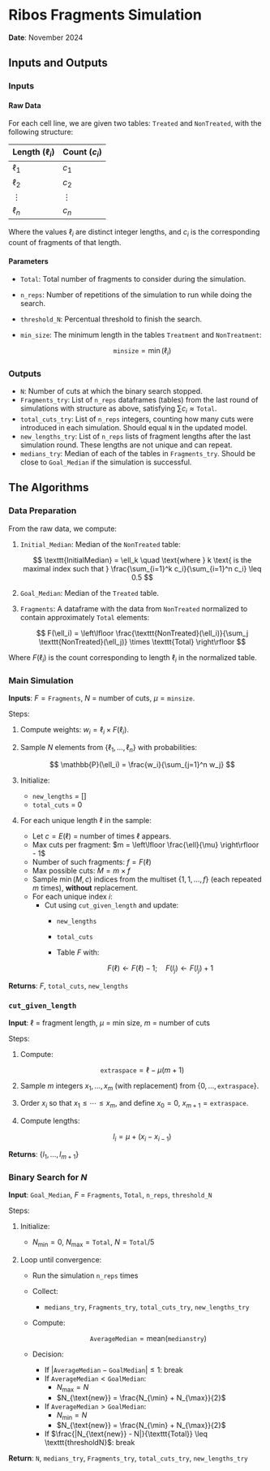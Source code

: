 # Ribos Fragments Simulation

**Date**: November 2024

## Inputs and Outputs

### Inputs

#### Raw Data

For each cell line, we are given two tables: `Treated` and `NonTreated`, with the following structure:

| **Length** ($\ell_i$) | **Count** ($c_i$) |
|-----------------------|-------------------|
| $\ell_1$              | $c_1$             |
| $\ell_2$              | $c_2$             |
| $\vdots$              | $\vdots$         |
| $\ell_n$              | $c_n$             |

Where the values $\ell_i$ are distinct integer lengths, and $c_i$ is the corresponding count of fragments of that length.

#### Parameters

- `Total`: Total number of fragments to consider during the simulation.
- `n_reps`: Number of repetitions of the simulation to run while doing the search.
- `threshold_N`: Percentual threshold to finish the search.
- `min_size`: The minimum length in the tables `Treatment` and `NonTreatment`:

  $$
  \texttt{minsize} = \min(\ell_i)
  $$

### Outputs

- `N`: Number of cuts at which the binary search stopped.
- `Fragments_try`: List of `n_reps` dataframes (tables) from the last round of simulations with structure as above, satisfying $\sum c_i \approx \texttt{Total}$.
- `total_cuts_try`: List of `n_reps` integers, counting how many cuts were introduced in each simulation. Should equal `N` in the updated model.
- `new_lengths_try`: List of `n_reps` lists of fragment lengths after the last simulation round. These lengths are not unique and can repeat.
- `medians_try`: Median of each of the tables in `Fragments_try`. Should be close to `Goal_Median` if the simulation is successful.

## The Algorithms

### Data Preparation

From the raw data, we compute:

1. `Initial_Median`: Median of the `NonTreated` table:

   $$
   \texttt{InitialMedian} = \ell_k \quad \text{where } k \text{ is the maximal index such that } \frac{\sum_{i=1}^k c_i}{\sum_{i=1}^n c_i} \leq 0.5
   $$

2. `Goal_Median`: Median of the `Treated` table.

3. `Fragments`: A dataframe with the data from `NonTreated` normalized to contain approximately `Total` elements:

   $$
   F(\ell_i) = \left\lfloor \frac{\texttt{NonTreated}(\ell_i)}{\sum_j \texttt{NonTreated}(\ell_j)} \times \texttt{Total} \right\rfloor
   $$

Where $F(\ell_i)$ is the count corresponding to length $\ell_i$ in the normalized table.

### Main Simulation

**Inputs**: $F = \texttt{Fragments}$, $N$ = number of cuts, $\mu = \texttt{minsize}$.

Steps:

1. Compute weights: $w_i = \ell_i \times F(\ell_i)$.
2. Sample $N$ elements from $\{\ell_1, \ldots, \ell_n\}$ with probabilities:

   $$
   \mathbb{P}(\ell_i) = \frac{w_i}{\sum_{j=1}^n w_j}
   $$

3. Initialize:
   - `new_lengths` = []
   - `total_cuts` = 0

4. For each unique length $\ell$ in the sample:
   - Let $c = E(\ell)$ = number of times $\ell$ appears.
   - Max cuts per fragment: $m = \left\lfloor \frac{\ell}{\mu} \right\rfloor - 1$
   - Number of such fragments: $f = F(\ell)$
   - Max possible cuts: $M = m \times f$
   - Sample $\min(M, c)$ indices from the multiset $\{1, 1, \ldots, f\}$ (each repeated $m$ times), **without** replacement.
   - For each unique index $i$:
     - Cut using `cut_given_length` and update:
       - `new_lengths`
       - `total_cuts`
       - Table $F$ with:

         $$
         F(\ell) \leftarrow F(\ell) - 1; \quad F(l_j) \leftarrow F(l_j) + 1
         $$

**Returns**: $F$, `total_cuts`, `new_lengths`

### `cut_given_length`

**Input**: $\ell$ = fragment length, $\mu$ = min size, $m$ = number of cuts

Steps:

1. Compute:

   $$
   \texttt{extraspace} = \ell - \mu(m+1)
   $$

2. Sample $m$ integers $x_1, \dots, x_m$ (with replacement) from $\{0, \dots, \texttt{extraspace}\}$.
3. Order $x_i$ so that $x_1 \leq \cdots \leq x_m$, and define $x_0 = 0$, $x_{m+1} = \texttt{extraspace}$.
4. Compute lengths:

   $$
   l_i = \mu + (x_i - x_{i-1})
   $$

**Returns**: $\{l_1, \dots, l_{m+1}\}$

### Binary Search for $N$

**Input**: `Goal_Median`, $F$ = `Fragments`, `Total`, `n_reps`, `threshold_N`

Steps:

1. Initialize:
   - $N_{\min} = 0$, $N_{\max} = \texttt{Total}$, $N = \texttt{Total} / 5$

2. Loop until convergence:

   - Run the simulation `n_reps` times
   - Collect:
     - `medians_try`, `Fragments_try`, `total_cuts_try`, `new_lengths_try`
   - Compute:

     $$
     \texttt{AverageMedian} = \text{mean}(\texttt{medianstry})
     $$

   - Decision:
     - If $|\texttt{AverageMedian} - \texttt{GoalMedian}| \leq 1$: break
     - If $\texttt{AverageMedian} < \texttt{GoalMedian}$:
       - $N_{\max} = N$
       - $N_{\text{new}} = \frac{N_{\min} + N_{\max}}{2}$
     - If $\texttt{AverageMedian} > \texttt{GoalMedian}$:
       - $N_{\min} = N$
       - $N_{\text{new}} = \frac{N_{\min} + N_{\max}}{2}$
     - If $\frac{|N_{\text{new}} - N|}{\texttt{Total}} \leq \texttt{thresholdN}$: break

**Return**: `N`, `medians_try`, `Fragments_try`, `total_cuts_try`, `new_lengths_try`
